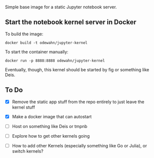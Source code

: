 Simple base image for a static Jupyter notebook server.


## Start the notebook kernel server in Docker


To build the image:

```
docker build -t odewahn/jupyter-kernel
```

To start the container manually: 

```
docker run -p 8888:8888 odewahn/jupyter-kernel
```

Eventually, though, this kernel should be started by fig or something like Deis.

## To Do

* [x] Remove the static app stuff from the repo entirely to just leave the kernel stuff
* [x] Make a docker image that can autostart
* [ ] Host on something like Deis or tmpnb 
* [ ] Explore how to get other kernels going
* [ ] How to add other Kernels (especially something like Go or Julia), or switch kernels?  

